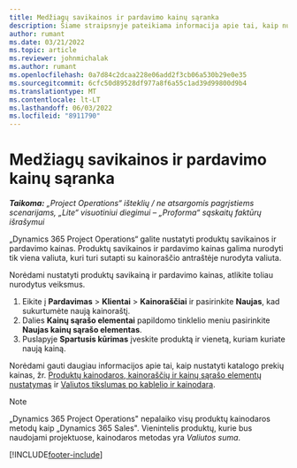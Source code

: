 ```yaml
---
title: Medžiagų savikainos ir pardavimo kainų sąranka
description: Šiame straipsnyje pateikiama informacija apie tai, kaip nustatyti projektuose naudojamų medžiagų savikainą ir pardavimo kainas.
author: rumant
ms.date: 03/21/2022
ms.topic: article
ms.reviewer: johnmichalak
ms.author: rumant
ms.openlocfilehash: 0a7d84c2dcaa228e06add2f3cb06a530b29e0e35
ms.sourcegitcommit: 6cfc50d89528df977a8f6a55c1ad39d99800d9b4
ms.translationtype: MT
ms.contentlocale: lt-LT
ms.lasthandoff: 06/03/2022
ms.locfileid: "8911790"
---
```

# <a name="set-up-cost-and-sales-rates-for-materials"></a>Medžiagų savikainos ir pardavimo kainų sąranka

_**Taikoma:** „Project Operations“ išteklių / ne atsargomis pagrįstiems scenarijams, „Lite“ visuotiniui diegimui – „Proforma“ sąskaitų faktūrų išrašymui_

„Dynamics 365 Project Operations“ galite nustatyti produktų savikainos ir pardavimo kainas. Produktų savikainos ir pardavimo kainas galima nurodyti tik viena valiuta, kuri turi sutapti su kainoraščio antraštėje nurodyta valiuta.

Norėdami nustatyti produktų savikainą ir pardavimo kainas, atlikite toliau nurodytus veiksmus. 

1. Eikite į **Pardavimas** > **Klientai** > **Kainoraščiai** ir pasirinkite **Naujas**, kad sukurtumėte naują kainoraštį. 
2. Dalies **Kainų sąrašo elementai** papildomo tinklelio meniu pasirinkite **Naujas kainų sąrašo elementas**. 
3. Puslapyje **Spartusis kūrimas** įveskite produktą ir vienetą, kuriam kuriate naują kainą.

Norėdami gauti daugiau informacijos apie tai, kaip nustatyti katalogo prekių kainas, žr. [Produktų kainodaros, kainoraščių ir kainų sąrašo elementų nustatymas](/dynamics365/sales/create-price-lists-price-list-items-define-pricing-products) ir [Valiutos tikslumas po kablelio ir kainodara](/dynamics365/sales/decimal-precision-currency-pricing).
> [!NOTE]
> „Dynamics 365 Project Operations" nepalaiko visų produktų kainodaros metodų kaip „Dynamics 365 Sales". Vienintelis produktų, kurie bus naudojami projektuose, kainodaros metodas yra *Valiutos suma*.


[!INCLUDE[footer-include](../includes/footer-banner.md)]
